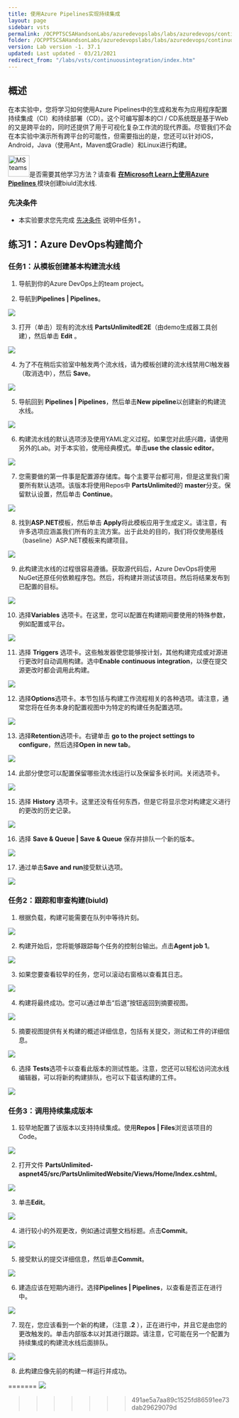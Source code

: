 ```yaml
---
title: 使用Azure Pipelines实现持续集成
layout: page
sidebar: vsts
permalink: /OCPPTSCSAHandsonLabs/azuredevopslabs/labs/azuredevops/continuousintegration/
folder: /OCPPTSCSAHandsonLabs/azuredevopslabs/labs/azuredevops/continuousintegration/
version: Lab version -1. 37.1
updated: Last updated - 03/21/2021
redirect_from: "/labs/vsts/continuousintegration/index.htm"
---
```


<div class="rw-ui-container"></div>
<a name="概述"></a>

## 概述 ##

在本实验中，您将学习如何使用Azure Pipelines中的生成和发布为应用程序配置持续集成（CI）和持续部署（CD）。这个可编写脚本的CI / CD系统既是基于Web的又是跨平台的，同时还提供了用于可视化复杂工作流的现代界面。尽管我们不会在本实验中演示所有跨平台的可能性，但需要指出的是，您还可以针对iOS，Android，Java（使用Ant，Maven或Gradle）和Linux进行构建。




<div class="bg-slap"><img src="./images/mslearn.png" class="img-icon-cloud" alt="MS teams" style="
    width: 48px; height: 48px;">是否需要其他学习方法？请查看 <a href="https://docs.microsoft.com/en-us/learn/modules/create-a-build-pipeline/" target="_blank"><b><u> 在Microsoft Learn上使用Azure Pipelines </u></b></a> 模块创建biuld流水线.</div>

<a name="先决条件"></a>

### 先决条件 ###

- 本实验要求您先完成 <a href="../prereq/">先决条件</a> 说明中任务1 。

<a name="Exercise1"></a>
## 练习1：Azure DevOps构建简介 ##

<a name="Ex1Task1"></a>
### 任务1：从模板创建基本构建流水线 ###

1. 导航到你的Azure DevOps上的team project。

2. 导航到**Pipelines \| Pipelines**。

  ![](images/000.png)

3. 打开（单击）现有的流水线 **PartsUnlimitedE2E**（由demo生成器工具创建），然后单击 **Edit**  。

 ![](images/edit-pipeline.png)

4. 为了不在稍后实验室中触发两个流水线，请为模板创建的流水线禁用CI触发器（取消选中），然后 **Save**。

 ![](images/disable-ci.png)

5. 导航回到 **Pipelines \| Pipelines**，然后单击**New pipeline**以创建新的构建流水线。

 ![](images/001.png)

6. 构建流水线的默认选项涉及使用YAML定义过程。如果您对此感兴趣，请使用另外的Lab。对于本实验，使用经典模式。单击**use the classic editor**。

 ![](images/002.png)

7. 您需要做的第一件事是配置源存储库。每个主要平台都可用，但是这里我们需要所有默认选项。该版本将使用Repos中 **PartsUnlimited**的 **master**分支。保留默认设置，然后单击 **Continue**。

 ![](images/003.png)

8. 找到**ASP.NET**模板，然后单击 **Apply**将此模板应用于生成定义。请注意，有许多选项应涵盖我们所有的主流方案。出于此处的目的，我们将仅使用基线（baseline）ASP.NET模板来构建项目。

 ![](images/template.png)

9. 此构建流水线的过程很容易遵循。获取源代码后，Azure DevOps将使用NuGet还原任何依赖程序包。然后，将构建并测试该项目。然后将结果发布到已配置的目标。

 ![](images/005.png)

10. 选择**Variables** 选项卡。在这里，您可以配置在构建期间要使用的特殊参数，例如配置或平台。

 ![](images/006.png)

11. 选择 **Triggers** 选项卡。这些触发器使您能够按计划，其他构建完成或对源进行更改时自动调用构建。选中**Enable continuous integration**，以便在提交源更改时都会调用此构建。

 ![](images/007.png)

12. 选择**Options**选项卡。本节包括与构建工作流程相关的各种选项。请注意，通常您将在任务本身的配置视图中为特定的构建任务配置选项。

 ![](images/008.png)

13. 选择**Retention**选项卡。右键单击 **go to the project settings to configure**，然后选择**Open in new tab**。

 ![](images/009.png)

14. 此部分使您可以配置保留哪些流水线运行以及保留多长时间。关闭选项卡。

 ![](images/010.png)

15. 选择 **History** 选项卡。这里还没有任何东西，但是它将显示您对构建定义进行的更改的历史记录。

 ![](images/011.png)

16. 选择 **Save & Queue \| Save & Queue** 保存并排队一个新的版本。

 ![](images/012.png)

17. 通过单击**Save and run**接受默认选项。

 ![](images/013.png)

<a name="Ex1Task2"> </a>
### 任务2：跟踪和审查构建(biuld) ###

1. 根据负载，构建可能需要在队列中等待片刻。

 ![](images/014.png)

2. 构建开始后，您将能够跟踪每个任务的控制台输出。点击**Agent job 1**。

![](images/015.png)

3. 如果您要查看较早的任务，您可以滚动右窗格以查看其日志。

 ![](images/016.png)

4. 构建将最终成功。您可以通过单击“后退”按钮返回到摘要视图。

 ![](images/017.png)

5. 摘要视图提供有关构建的概述详细信息，包括有关提交，测试和工件的详细信息。

 ![](images/018.png)

6. 选择 **Tests**选项卡以查看此版本的测试性能。注意，您还可以轻松访问流水线编辑器，可以将新的构建排队，也可以下载该构建的工件。

 ![](images/019.png)

<a name="Ex1Task3"> </a>
### 任务3：调用持续集成版本 ###

1. 较早地配置了该版本以支持持续集成。使用**Repos \| Files**浏览该项目的Code。

 ![](images/020.png)

2. 打开文件 **PartsUnlimited-aspnet45/src/PartsUnlimitedWebsite/Views/Home/Index.cshtml**。

 ![](images/021.png)

3. 单击**Edit**。

 ![](images/edit.png)

4. 进行较小的外观更改，例如通过调整文档标题。点击**Commit**。

 ![](images/023.png)

5. 接受默认的提交详细信息，然后单击**Commit**。

 ![](images/024.png)

6. 建造应该在短期内进行。选择**Pipelines \| Pipelines**，以查看是否正在进行中。

 ![](images/025.png)

7. 现在，您应该看到一个新的构建，（注意 **.2** ），正在进行中，并且它是由您的更改触发的。单击内部版本以对其进行跟踪。请注意，它可能在另一个配置为持续集成的构建流水线后面排队。

 ![](images/026.png)

8. 此构建应像先前的构建一样运行并成功。


=======
 ![](images/027.png)
>>>>>>> 491ae5a7aa89c1525fd86591ee73dab29629079d
